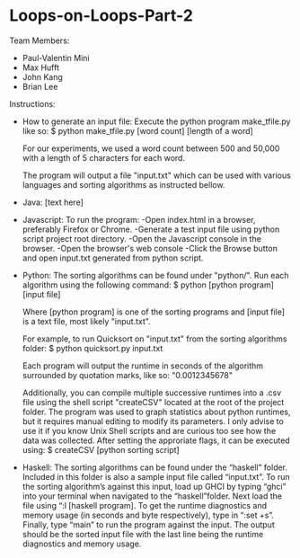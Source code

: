 # Loops-on-Loops-Part-2

Team Members:
* Paul-Valentin Mini
* Max Hufft
* John Kang
* Brian Lee

Instructions:
* How to generate an input file:
	Execute the python program make_tfile.py like so:
	$ python make_tfile.py [word count] [length of a word]

	For our experiments, we used a word count between 500 
	and 50,000 with a length of 5 characters for each word. 

	The program will output a file "input.txt" which can be
	used with various languages and sorting algorithms as 
	instructed bellow.

* Java:
	[text here]

* Javascript:
	To run the program: 
	-Open index.html in a browser, preferably Firefox or Chrome.
	-Generate a test input file using python script project root directory.
 	-Open the Javascript console in the browser.
	-Open the browser's web console
 	-Click the Browse button and open input.txt generated from python script.

* Python:
	The sorting algorithms can be found under "python/".
	Run each algorithm using the following command:
	$ python [python program] [input file]

	Where [python program] is one of the sorting programs
	and [input file] is a text file, most likely "input.txt".

	For example, to run Quicksort on "input.txt" from the 
	sorting algorithms folder:
	$ python quicksort.py input.txt

	Each program will output the runtime in seconds of the 
	algorithm surrounded by quotation marks, like so: 
	"0.0012345678"

	Additionally, you can compile multiple successive runtimes
	into a .csv file using the shell script "createCSV" located 
	at the root of the project folder. The program was used to 
	graph statistics about python runtimes, but it requires 
	manual editing to modify its parameters. I only advise to 
	use it if you know Unix Shell scripts and are curious too 
	see how the data was collected. After setting the approriate
	flags, it can be executed using:
	$ createCSV [python sorting script]

* Haskell:
	The sorting algorithms can be found under the “haskell” folder.
	Included in this folder is also a sample input file called “input.txt”.
	To run the sorting algorithm’s against this input, load up GHCI by typing
	“ghci” into your terminal when navigated to the “haskell”folder. Next load
	the file using “:l [haskell program]. To get the runtime diagnostics and
	memory usage (in seconds and byte respectively), type in “:set +s”. Finally,
	type “main” to run the program against the input. The output should be the
	sorted input file with the last line being the runtime diagnostics and memory
	usage.
